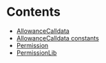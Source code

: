 

# Contents
- [AllowanceCalldata](AllowanceCalldata.sol/library.AllowanceCalldata.md)
- [AllowanceCalldata constants](AllowanceCalldata.sol/constants.AllowanceCalldata.md)
- [Permission](Permission.sol/struct.Permission.md)
- [PermissionLib](Permission.sol/library.PermissionLib.md)
